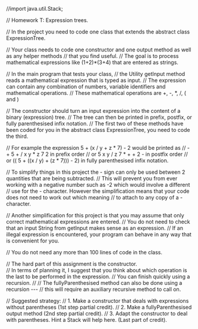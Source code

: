 //import java.util.Stack;

// Homework T:  Expression trees.

// In the project you need to code one class that extends the abstract class ExpressionTree.  

// Your class needs to code one constructor and one output method as well as any helper methods
// that you find useful.
// The goal is to process mathematical expressions like (1+2)*(3+4) that are entered as strings.

// In the main program that tests your class,
// the Utility getInput method reads a mathematical expression that is typed as input.
// The expression can contain any combination of numbers, variable identifiers and mathematical operations.
// These mathematical operations are +, -, *, /, ( and )

// The constructor should turn an input expression into the content of a binary (expression) tree.
// The tree can then be printed in prefix, postfix, or fully parenthesised infix notation.
// The first two of these methods have been coded for you in the abstract class ExpressionTree, you need to code the third.

// For example the expression   5 + (x / y + z * 7) - 2  would be printed as
//                           - + 5 + / x y * z 7 2  in prefix order
// or                          5 x y / z 7 * + + 2 -  in postfix order
// or               (( 5 + ((x / y) + (z * 7))) - 2)  in fully parenthesised infix notation.


// To simplify things in this project the - sign can only be used between 2 quantities that are being subtracted.
// This will prevent you from ever working with a negative number such as -2 which would involve a different
// use for the - character.  However the simplification means that your code does not need to work out which meaning
// to attach to any copy of a - character.  

// Another simplification for this project is that you may assume that only correct mathematical expressions are entered.
// You do not need to check that an input String from getInput makes sense as an expression.
// If an illegal expression is encountered, your program can behave in any way that is convenient for you.

// You do not need any more than 100 lines of code in the class.

// The hard part of this assignment is the constructor.  
// In terms of planning it, I suggest that you think about which operation is the last to be performed in the expression.
// You can finish quickly using a recursion.
//
// The fullyParenthesised method can also be done using a recursion --- 
//  this will require an auxiliary recursive method to call on.

// Suggested strategy:
// 1. Make a constructor that deals with expressions without parentheses  (1st step partial credit).
// 2. Make a fullyParenthesised output method  (2nd step partial credit).
// 3. Adapt the constructor to deal with parentheses.  Hint a Stack will help here.  (Last part of credit).
